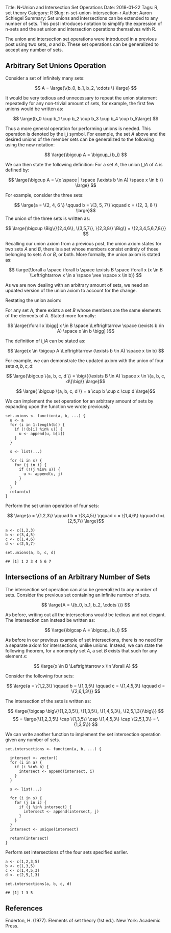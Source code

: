 Title: N-Union and Intersection Set Operations
Date: 2018-01-22
Tags: R, set theory
Category: R
Slug: n-set-union-intersection-r
Author: Aaron Schlegel
Summary: Set unions and intersections can be extended to any number of sets. This post introduces notation to simplify the expression of n-sets and the set union and intersection operations themselves with R.

The union and intersection set operations were introduced in a previous
post using two sets, $a$ and $b$. These set operations can be
generalized to accept any number of sets.

Arbitrary Set Unions Operation
------------------------------

Consider a set of infinitely many sets:

$$ A = \large{\{b_0, b_1, b_2, \cdots \} \large} $$

It would be very tedious and unnecessary to repeat the union statement
repeatedly for any non-trivial amount of sets, for example, the first
few unions would be written as:

$$ \large{b_0 \cup b_1 \cup b_2 \cup b_3 \cup b_4 \cup b_5\large} $$

Thus a more general operation for performing unions is needed. This
operation is denoted by the ⋃ symbol. For example, the set $A$ above and
the desired unions of the member sets can be generalized to the
following using the new notation:

$$ \large{\bigcup A = \bigcup_i b_i} $$

We can then state the following definition: For a set $A$, the union
⋃$A$ of $A$ is defined by:

$$ \large{\bigcup A = \{x \space | \space (\exists b \in A) \space x \in b \} \large} $$

For example, consider the three sets:

$$ \large{a = \{2, 4, 6 \} \qquad b = \{3, 5, 7\} \qquad c = \{2, 3, 8 \} \large}$$
The union of the three sets is written as:

$$ \large{\bigcup \Big\{\{2,4,6\}, \{3,5,7\}, \{2,3,8\} \Big\} = \{2,3,4,5,6,7,8\}} $$

Recalling our union axiom from a previous post, the union axiom states
for two sets $A$ and $B$, there is a set whose members consist entirely
of those belonging to sets $A$ or $B$, or both. More formally, the union
axiom is stated as:

$$ \large{\forall a \space \forall b \space \exists B \space \forall x (x \in B \Leftrightarrow x \in a \space \vee \space x \in b)} $$

As we are now dealing with an arbitrary amount of sets, we need an
updated version of the union axiom to account for the change.

Restating the union axiom:

For any set $A$, there exists a set $B$ whose members are the same
elements of the elements of $A$. Stated more formally:

$$ \large{\forall x \bigg[ x \in B \space \Leftrightarrow \space (\exists b \in A) \space x \in b \bigg] }$$

The definition of ⋃$A$ can be stated as:

$$ \large{x \in \bigcup A \Leftrightarrow (\exists b \in A) \space x \in b} $$

For example, we can demonstrate the updated axiom with the union of four
sets ${a, b, c, d}$:

$$ \large{\bigcup \{a, b, c, d \} = \big\{(\exists B \in A) \space x \in \{a, b, c, d\}\big\} \large}$$

$$ \large{ \bigcup \{a, b, c, d \} = a \cup b \cup c \cup d \large}$$

We can implement the set operation for an arbitrary amount of sets by
expanding upon the function we wrote previously.

    set.unions <- function(a, b, ...) {
      u <- a
      for (i in 1:length(b)) {
        if (!(b[i] %in% u)) {
          u <- append(u, b[i])
        }
      }
      
      s <- list(...)
      
      for (i in s) {
        for (j in i) {
          if (!(j %in% u)) {
            u <- append(u, j)
          }
        }
      }
      return(u)
    }

Perform the set union operation of four sets:

$$ \large{a = \{1,2,3\} \qquad b = \{3,4,5\} \qquad c = \{1,4,6\} \qquad d =\{2,5,7\} \large}$$

    a <- c(1,2,3)
    b <- c(3,4,5)
    c <- c(1,4,6)
    d <- c(2,5,7)

    set.unions(a, b, c, d)

    ## [1] 1 2 3 4 5 6 7

Intersections of an Arbitrary Number of Sets
--------------------------------------------

The intersection set operation can also be generalized to any number of
sets. Consider the previous set containing an infinite number of sets.

$$ \large{A = \{b_0, b_1, b_2, \cdots \}} $$

As before, writing out all the intersections would be tedious and not
elegant. The intersection can instead be written as:

$$ \large{\bigcap A = \bigcap_i b_i} $$

As before in our previous example of set intersections, there is no need
for a separate axiom for intersections, unlike unions. Instead, we can
state the following theorem, for a nonempty set $A$, a set $B$ exists
that such for any element $x$:

$$ \large{x \in B \Leftrightarrow x \in \forall A} $$

Consider the following four sets:

$$ \large{a = \{1,2,3\} \qquad b = \{1,3,5\} \qquad c = \{1,4,5,3\} \qquad d = \{2,6,1,3\}} $$

The intersection of the sets is written as:

$$ \large{\bigcap \big\{\{1,2,3,5\}, \{1,3,5\}, \{1,4,5,3\}, \{2,5,1,3\}\big\}} $$
$$ = \large{\{1,2,3,5\} \cap \{1,3,5\} \cap \{1,4,5,3\} \cap \{2,5,1,3\} = \{1,3,5\}} $$

We can write another function to implement the set intersection
operation given any number of sets.

    set.intersections <- function(a, b, ...) {

      intersect <- vector()
      for (i in a) {
        if (i %in% b) {
          intersect <- append(intersect, i)
        }
      }
      
      s <- list(...)
      
      for (i in s) {
        for (j in i) {
          if (j %in% intersect) {
            intersect <- append(intersect, j)
          }
        }
      }
      intersect <- unique(intersect)
      
      return(intersect)
    }

Perform set intersections of the four sets specified earlier.

    a <- c(1,2,3,5)
    b <- c(1,3,5)
    c <- c(1,4,5,3)
    d <- c(2,5,1,3)

    set.intersections(a, b, c, d)

    ## [1] 1 3 5

References
----------

Enderton, H. (1977). Elements of set theory (1st ed.). New York:
Academic Press.
